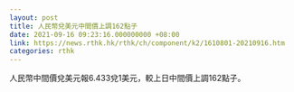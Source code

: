 ```yaml
---
layout: post
title: 人民幣兌美元中間價上調162點子
date: 2021-09-16 09:23:16.000000000 +08:00
link: https://news.rthk.hk/rthk/ch/component/k2/1610801-20210916.htm
categories: rthk
---
```


人民幣中間價兌美元報6.433兌1美元，較上日中間價上調162點子。
